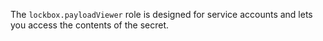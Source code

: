 The `lockbox.payloadViewer` role is designed for service accounts and lets you access the contents of the secret.